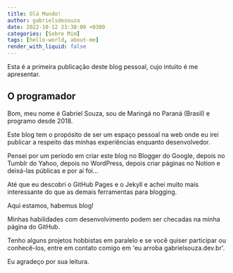 ```yaml
---
title: Olá Mundo!
author: gabrielsdesouza
date: 2022-10-12 23:38:00 +0300
categories: [Sobre Mim]
tags: [hello-world, about-me]
render_with_liquid: false
---
```


Esta é a primeira publicação deste blog pessoal, cujo intuito é me apresentar.

## O programador

Bom, meu nome é Gabriel Souza, sou de Maringá no Paraná (Brasil) e programo desde 2018.

Este blog tem o propósito de ser um espaço pessoal na web onde eu irei publicar a respeito das minhas experiências enquanto desenvolvedor.

Pensei por um período em criar este blog no Blogger do Google, depois no Tumblr do Yahoo, depois no WordPress, depois criar páginas no Notion e deixá-las públicas e por aí foi...

Até que eu descobri o GitHub Pages e o Jekyll e achei muito mais interessante do que as demais ferramentas para blogging.

Aqui estamos, habemus blog!

Minhas habilidades com desenvolvimento podem ser checadas na minha página do GitHub.

Tenho alguns projetos hobbistas em paralelo e se você quiser participar ou conhecê-los, entre em contato comigo em 'eu arroba gabrielsouza.dev.br'.

Eu agradeço por sua leitura.
